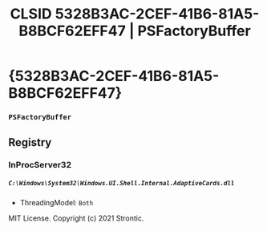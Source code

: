 ﻿---
title: "CLSID 5328B3AC-2CEF-41B6-81A5-B8BCF62EFF47 | PSFactoryBuffer"
excerpt: What is COM-Object CLSID 5328B3AC-2CEF-41B6-81A5-B8BCF62EFF47?
---

# {5328B3AC-2CEF-41B6-81A5-B8BCF62EFF47}

### `PSFactoryBuffer`

## Registry


### InProcServer32

##### `C:\Windows\System32\Windows.UI.Shell.Internal.AdaptiveCards.dll`
* ThreadingModel: `Both`

MIT License. Copyright (c) 2021 Strontic.


